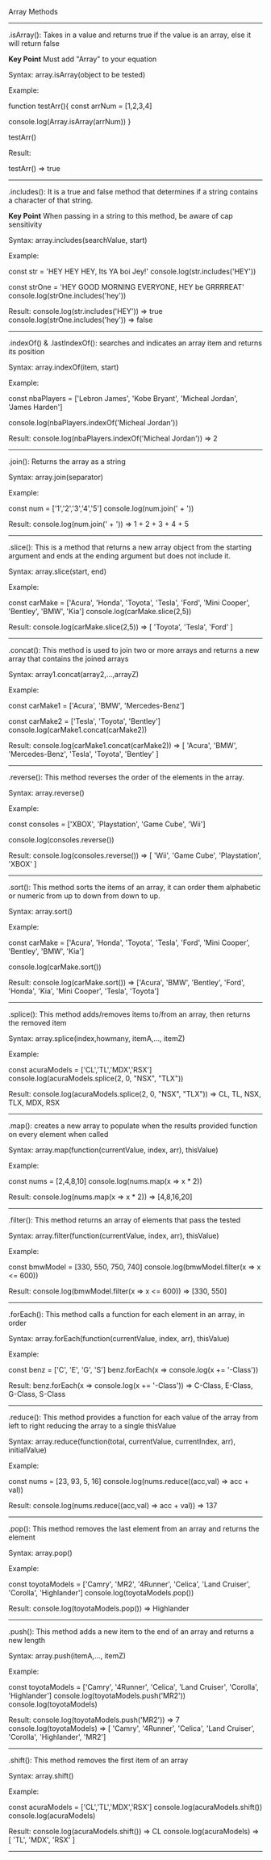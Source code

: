 Array Methods
____________________________________________________________________________________________________________________________________
.isArray(): Takes in a value and returns true if the value is an array, else it will return false

**Key Point**
Must add "Array" to your equation

Syntax:
array.isArray(object to be tested)

Example:

function testArr(){
  const arrNum = [1,2,3,4]

  console.log(Array.isArray(arrNum))
}

testArr()

Result:

testArr() => true
____________________________________________________________________________________________________________________________________

.includes(): It is a true and false method that determines if a string contains a character of that string.

**Key Point**
When passing in a string to this method, be aware of cap sensitivity

Syntax:
array.includes(searchValue, start)

Example:

const str = 'HEY HEY HEY, Its YA boi Jey!'
console.log(str.includes('HEY'))

const strOne = 'HEY GOOD MORNING EVERYONE, HEY be GRRRREAT'
console.log(strOne.includes('hey'))

Result:
console.log(str.includes('HEY')) => true
console.log(strOne.includes('hey')) => false
____________________________________________________________________________________________________________________________________

.indexOf() & .lastIndexOf(): searches and indicates an array item and returns its position

Syntax:
array.indexOf(item, start)

Example:

const nbaPlayers = ['Lebron James', 'Kobe Bryant', 'Micheal Jordan', 'James Harden']

console.log(nbaPlayers.indexOf('Micheal Jordan'))

Result:
console.log(nbaPlayers.indexOf('Micheal Jordan')) => 2
____________________________________________________________________________________________________________________________________

.join(): Returns the array as a string

Syntax:
array.join(separator)

Example:

const num = ['1','2','3','4','5']
console.log(num.join(' + '))

Result:
console.log(num.join(' + ')) => 1 + 2 + 3 + 4 + 5
____________________________________________________________________________________________________________________________________

.slice(): This is a method that returns a new array object from the starting argument
and ends at the ending argument but does not include it.

Syntax:
array.slice(start, end)

Example:

const carMake = ['Acura', 'Honda', 'Toyota', 'Tesla', 'Ford', 'Mini Cooper', 'Bentley', 'BMW', 'Kia']
console.log(carMake.slice(2,5))

Result:
console.log(carMake.slice(2,5)) => [ 'Toyota', 'Tesla', 'Ford' ]
____________________________________________________________________________________________________________________________________

.concat(): This method is used to join two or more arrays and returns a new array that contains the joined arrays

Syntax:
array1.concat(array2,...,arrayZ)

Example:

const carMake1 = ['Acura', 'BMW', 'Mercedes-Benz']

const carMake2 = ['Tesla', 'Toyota', 'Bentley']
console.log(carMake1.concat(carMake2))

Result:
console.log(carMake1.concat(carMake2)) => [ 'Acura', 'BMW', 'Mercedes-Benz', 'Tesla', 'Toyota', 'Bentley' ]
____________________________________________________________________________________________________________________________________

.reverse(): This method reverses the order of the elements in the array.

Syntax:
array.reverse()

Example:

const consoles = ['XBOX', 'Playstation', 'Game Cube', 'Wii']

console.log(consoles.reverse())

Result:
console.log(consoles.reverse()) => [ 'Wii', 'Game Cube', 'Playstation', 'XBOX' ]
____________________________________________________________________________________________________________________________________

.sort(): This method sorts the items of an array, it can order them alphabetic or numeric from up to down from down to up.

Syntax:
array.sort()

Example:

const carMake = ['Acura', 'Honda', 'Toyota', 'Tesla', 'Ford', 'Mini Cooper', 'Bentley', 'BMW', 'Kia']

console.log(carMake.sort())

Result:
console.log(carMake.sort()) => ['Acura', 'BMW', 'Bentley', 'Ford', 'Honda', 'Kia', 'Mini Cooper', 'Tesla', 'Toyota']
____________________________________________________________________________________________________________________________________

.splice(): This method adds/removes items to/from an array, then returns the removed item

Syntax:
array.splice(index,howmany, itemA,..., itemZ)

Example:

const acuraModels = ['CL','TL','MDX','RSX']
console.log(acuraModels.splice(2, 0, "NSX", "TLX"))

Result:
console.log(acuraModels.splice(2, 0, "NSX", "TLX")) => CL, TL, NSX, TLX, MDX, RSX
____________________________________________________________________________________________________________________________________

.map(): creates a new array to populate when the results provided function on every element when called

Syntax:
array.map(function(currentValue, index, arr), thisValue)

Example:

const nums = [2,4,8,10]
console.log(nums.map(x => x * 2))

Result:
console.log(nums.map(x => x * 2)) => [4,8,16,20]
____________________________________________________________________________________________________________________________________

.filter(): This method returns an array of elements that pass the tested

Syntax:
array.filter(function(currentValue, index, arr), thisValue)

Example:

const bmwModel = [330, 550, 750, 740]
console.log(bmwModel.filter(x => x <= 600))

Result:
console.log(bmwModel.filter(x => x <= 600)) => [330, 550]
____________________________________________________________________________________________________________________________________

.forEach(): This method calls a function for each element in an array, in order

Syntax:
array.forEach(function(currentValue, index, arr), thisValue)

Example:

const benz = ['C', 'E', 'G', 'S']
benz.forEach(x => console.log(x += '-Class'))

Result:
benz.forEach(x => console.log(x += '-Class')) => C-Class, E-Class, G-Class, S-Class
____________________________________________________________________________________________________________________________________

.reduce(): This method provides a function for each value of the array from left to right reducing the array to a single thisValue

Syntax:
array.reduce(function(total, currentValue, currentIndex, arr), initialValue)

Example:

const nums = [23, 93, 5, 16]
console.log(nums.reduce((acc,val) => acc + val))

Result:
console.log(nums.reduce((acc,val) => acc + val)) => 137
____________________________________________________________________________________________________________________________________

.pop(): This method removes the last element from an array and returns the element

Syntax:
array.pop()

Example:

const toyotaModels = ['Camry', 'MR2', '4Runner', 'Celica', 'Land Cruiser', 'Corolla', 'Highlander']
console.log(toyotaModels.pop())

Result:
console.log(toyotaModels.pop()) => Highlander
____________________________________________________________________________________________________________________________________

.push(): This method adds a new item to the end of an array and returns a new length

Syntax:
array.push(itemA,..., itemZ)

Example:

const toyotaModels = ['Camry', '4Runner', 'Celica', 'Land Cruiser', 'Corolla', 'Highlander']
console.log(toyotaModels.push('MR2'))
console.log(toyotaModels)

Result:
console.log(toyotaModels.push('MR2')) => 7
console.log(toyotaModels) => [  'Camry', '4Runner', 'Celica', 'Land Cruiser', 'Corolla', 'Highlander', 'MR2']
____________________________________________________________________________________________________________________________________
.shift(): This method removes the first item of an array

Syntax:
array.shift()

Example:

const acuraModels = ['CL','TL','MDX','RSX']
console.log(acuraModels.shift())
console.log(acuraModels)

Result:
console.log(acuraModels.shift()) => CL
console.log(acuraModels) => [ 'TL', 'MDX', 'RSX' ]
____________________________________________________________________________________________________________________________________
